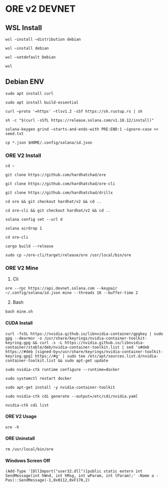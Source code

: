 # ORE v2 DEVNET

## WSL Install

`wsl —install —distribution debian`

`wsl —install debian`

`wsl —setdefault Debian`

`wsl`

## Debian ENV

`sudo apt install curl`

`sudo apt install build-essential`

`curl —proto '=https' —tlsv1.2 -sSf https://sh.rustup.rs | sh`

`sh -c "$(curl -sSfL https://release.solana.com/v1.18.12/install)"`

`solana-keygen grind —starts-and-ends-with PRE:END:1 —ignore-case >> seed.txt`

`cp *.json $HOME/.config/solana/id.json`

### ORE V2 Install

`cd ~`

`git clone https://github.com/hardhatchad/ore`

`git clone https://github.com/hardhatchad/ore-cli`

`git clone https://github.com/hardhatchad/drillx`

`cd ore && git checkout hardhat/v2 && cd ..`

`cd ore-cli && git checkout hardhat/v2 && cd ..`

`solana config set --url d`

`solana airdrop 1`

`cd ore-cli`

`cargo build --release`

`sudo cp ~/ore-cli/target/release/ore /usr/local/bin/ore`

### ORE V2 Mine

1. Cli

`ore --rpc https://api.devnet.solana.com --keypair ~/.config/solana/id.json mine --threads 16 --buffer-time 2`

2. Bash

`bash mine.sh`

#### CUDA Install

`curl -fsSL https://nvidia.github.io/libnvidia-container/gpgkey | sudo gpg --dearmor -o /usr/share/keyrings/nvidia-container-toolkit-keyring.gpg && curl -s -L https://nvidia.github.io/libnvidia-container/stable/deb/nvidia-container-toolkit.list | sed 's#deb https://#deb [signed-by=/usr/share/keyrings/nvidia-container-toolkit-keyring.gpg] https://#g' | sudo tee /etc/apt/sources.list.d/nvidia-container-toolkit.list && sudo apt-get update`

`sudo nvidia-ctk runtime configure --runtime=docker`

`sudo systemctl restart docker`

`sudo apt-get install -y nvidia-container-toolkit`

`sudo nvidia-ctk cdi generate --output=/etc/cdi/nvidia.yaml`

`nvidia-ctk cdi list`

#### ORE V2 Usage

`ore -h`

#### ORE Uninstall

`rm /usr/local/bin/ore`

#### Windows Screen Off

`(Add-Type '[DllImport("user32.dll")]public static extern int SendMessage(int hWnd, int hMsg, int wParam, int lParam);' -Name a -Pas)::SendMessage(-1,0x0112,0xF170,2)`
